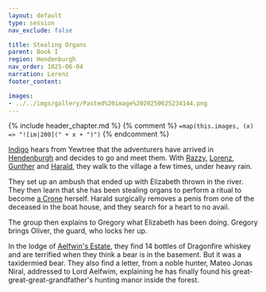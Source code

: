 ```yaml
---
layout: default
type: session
nav_exclude: false

title: Stealing Organs
parent: Book I
region: Hendenburgh
nav_order: 1025-06-04
narration: Lorenz
footer_content: 

images:
- ../../imgs/gallery/Pasted%20image%2020250625234144.png
---
```


{% include header_chapter.md %}
{% comment %}
`=map(this.images, (x) => "![im|200](" + x + ")")`
{% endcomment %}

[Indigo](../../directory/Sigisfarne/Indigo.md) hears from Yewtree that the adventurers have arrived in [Hendenburgh](../../directory/Kryptwood/Hendenburgh.md) and decides to go and meet them.
With [Razzy](../../directory/Sigisfarne/Razvan.md), [Lorenz](../../directory/DuskmeadowFringe/Lorenz.md), [Gunther](../../directory/DuskmeadowFringe/Gunther.md) and [Harald](../../directory/Kryptwood/Harald.md), they walk to the village a few times, under heavy rain.

They set up an ambush that ended up with Elizabeth thrown in the river.
They then learn that she has been stealing organs to perform a ritual to become [a Crone](../../directory/Kryptwood/TheCrones.md) herself.
Harald surgically removes a penis from one of the deceased in the boat house, and they search for a heart to no avail.

The group then explains to Gregory what Elizabeth has been doing.
Gregory brings Oliver, the guard, who locks her up.

In the lodge of [Aelfwin's Estate](../../directory/Kryptwood/AelfwinEstate.md), they find 14 bottles of Dragonfire whiskey and are terrified when they think a bear is in the basement.
But it was a taxidermied bear.
They also find a letter, from a noble hunter, Mateo Jonas Niral, addressed to Lord Aelfwim, explaining he has finally found his great-great-great-grandfather's hunting manor inside the forest.
